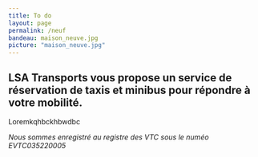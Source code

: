 ```yaml
---
title: To do
layout: page
permalink: /neuf
bandeau: maison_neuve.jpg
picture: "maison_neuve.jpg"
---
```


## LSA Transports vous propose un service de réservation de taxis et minibus pour répondre à votre mobilité.

Loremkqhbckhbwdbc


*Nous sommes enregistré au registre des VTC sous le numéo EVTC035220005*


